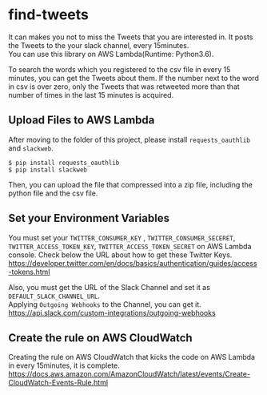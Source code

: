 # find-tweets
It can makes you not to miss the Tweets that you are interested in. 
It posts the Tweets to the your slack channel, every 15minutes.  
You can use this library on AWS Lambda(Runtime: Python3.6).  

To search the words which you registered to the csv file in every 15 minutes, you can get the Tweets about them.
If the number next to the word in csv is over zero, only the Tweets that was retweeted more than that number of times in the last 15 minutes is acquired.  

## Upload Files to AWS Lambda
After moving to the folder of this project, please install `requests_oauthlib` and `slackweb`.  
```
$ pip install requests_oauthlib
$ pip install slackweb
```

Then, you can upload the file that compressed into a zip file, including the python file and the csv file.  

## Set your Environment Variables
You must set your `TWITTER_CONSUMER_KEY` , `TWITTER_CONSUMER_SECERET`, `TWITTER_ACCESS_TOKEN_KEY`, `TWITTER_ACCESS_TOKEN_SECRET` on AWS Lambda console.
Check below the URL about how to get these Twitter Keys.  
https://developer.twitter.com/en/docs/basics/authentication/guides/access-tokens.html  

Also, you must get the URL of the Slack Channel and set it as `DEFAULT_SLACK_CHANNEL_URL`.  
Applying `Outgoing Webhooks` to the Channel, you can get it.  
https://api.slack.com/custom-integrations/outgoing-webhooks

## Create the rule on AWS CloudWatch
Creating the rule on AWS CloudWatch that kicks the code on AWS Lambda in every 15minutes, it is complete.
https://docs.aws.amazon.com/AmazonCloudWatch/latest/events/Create-CloudWatch-Events-Rule.html
